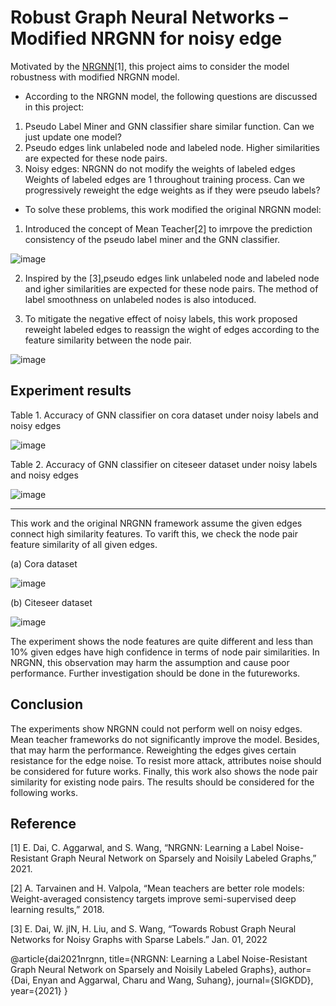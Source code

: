 # Robust Graph Neural Networks – Modified NRGNN for noisy edge 
Motivated by the [NRGNN](https://github.com/EnyanDai/NRGNN)[1], this project aims to consider the model robustness with modified NRGNN model.   
- According to the NRGNN model, the following questions are discussed in this project:
1. Pseudo Label Miner and GNN classifier share similar function. Can we just update one model?
2. Pseudo edges link unlabeled node and labeled node. Higher similarities are expected for these node pairs.
3. Noisy edges: NRGNN do not modify the weights of labeled edges Weights of labeled edges are 1 throughout training process. Can we progressively reweight the edge weights as if they were pseudo labels?

- To solve these problems, this work modified the original NRGNN model:
1. Introduced the concept of Mean Teacher[2] to imrpove the prediction consistency of the pseudo label miner and the GNN classifier.

![image](https://user-images.githubusercontent.com/42937407/181176225-acf97786-5018-41e0-97ed-69f94843fcf2.png)

2. Inspired by the [3],pseudo edges link unlabeled node and labeled node and igher similarities are expected for these node pairs. The method of label smoothness on unlabeled nodes is also intoduced. 

3. To mitigate the negative effect of noisy labels, this work proposed reweight labeled edges to reassign the wight of edges according to the feature similarity between the node pair. 

![image](https://user-images.githubusercontent.com/42937407/181177109-8868da0e-5df8-4780-99d6-f8edf3b55ad7.png)

## Experiment results
Table 1. Accuracy of GNN classifier on cora dataset under noisy labels and noisy edges

![image](https://user-images.githubusercontent.com/42937407/181178069-29a020c3-5a81-4106-b729-d6567271f2a3.png)

Table 2. Accuracy of GNN classifier on citeseer dataset under noisy labels and noisy edges

![image](https://user-images.githubusercontent.com/42937407/181178099-8a405df6-2472-49db-83df-621672e7cd8c.png)

---
This work and the original NRGNN framework assume the given edges connect high similarity features. To varift this, we check the node pair feature
similarity of all given edges.

(a) Cora dataset

![image](https://user-images.githubusercontent.com/42937407/181177380-ae92b98a-3526-49ba-b702-8a38b8b9737d.png)

(b) Citeseer dataset

![image](https://user-images.githubusercontent.com/42937407/181177470-57fd6664-79eb-444d-bffa-ce0fe843f262.png)

The experiment shows the node features are quite different and less than 10% given edges have high confidence in terms of node pair similarities. In NRGNN,
this observation may harm the assumption and cause poor performance. Further investigation should be done in the futureworks.

## Conclusion
The experiments show NRGNN could not perform well on noisy edges. Mean teacher frameworks do not significantly improve the model. Besides, that may
harm the performance. Reweighting the edges gives certain resistance for the edge noise. To resist more attack, attributes noise should be considered for future works. Finally, this work also shows the node pair similarity for existing node pairs. The results should be considered for the following works.

## Reference
[1] E. Dai, C. Aggarwal, and S. Wang, “NRGNN: Learning a Label Noise-Resistant Graph Neural Network on Sparsely and Noisily Labeled Graphs,” 2021.

[2] A. Tarvainen and H. Valpola, “Mean teachers are better role models: Weight-averaged consistency targets improve semi-supervised deep learning results,” 2018.

[3] E. Dai, W. jIN, H. Liu, and S. Wang, “Towards Robust Graph Neural Networks for Noisy Graphs with Sparse Labels.” Jan. 01, 2022


@article{dai2021nrgnn,
  title={NRGNN: Learning a Label Noise-Resistant Graph Neural Network on Sparsely and Noisily Labeled Graphs},
  author={Dai, Enyan and Aggarwal, Charu and Wang, Suhang},
  journal={SIGKDD},
  year={2021}
}
